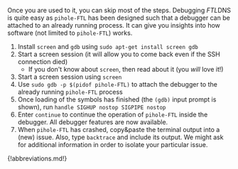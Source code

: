Once you are used to it, you can skip most of the steps. Debugging *FTL*DNS is quite easy as `pihole-FTL` has been designed such that a debugger can be attached to an already running process. It can give you insights into how software (not limited to `pihole-FTL`) works.

1. Install `screen` and `gdb` using `sudo apt-get install screen gdb`
2. Start a screen session (it will allow you to come back even if the SSH connection died)
    * If you don't know about `screen`, then read about it (you *will* love it!)
3. Start a screen session using `screen`
4. Use `sudo gdb -p $(pidof pihole-FTL)` to attach the debugger to the already running `pihole-FTL` process
5. Once loading of the symbols has finished (the `(gdb)` input prompt is shown), run `handle SIGHUP nostop SIGPIPE nostop`
6. Enter `continue` to continue the operation of `pihole-FTL` inside the debugger. All debugger features are now available.
7. When `pihole-FTL` has crashed, copy&paste the terminal output into a (new) issue. Also, type `backtrace` and include its output. We might ask for additional information in order to isolate your particular issue.

<!-- When you want to detach the debugger from `FTL` without terminating the process, you can hit `Ctrl+C` and enter `detach` followed by `quit`. -->

{!abbreviations.md!}
